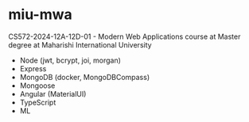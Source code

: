 # miu-mwa
CS572-2024-12A-12D-01 - Modern Web Applications course at Master degree at Maharishi International University

- Node (jwt, bcrypt, joi, morgan)
- Express
- MongoDB (docker, MongoDBCompass)
- Mongoose
- Angular (MaterialUI)
- TypeScript
- ML
